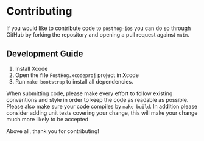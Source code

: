 # Contributing

If you would like to contribute code to `posthog-ios` you can do so through
GitHub by forking the repository and opening a pull request against `main`.

## Development Guide

1. Install Xcode
2. Open the **file** `PostHog.xcodeproj` project in Xcode
3. Run `make bootstrap` to install all dependencies.

When submitting code, please make every effort to follow existing conventions
and style in order to keep the code as readable as possible. Please also make
sure your code compiles by `make build`. In addition please consider adding
unit tests covering your change, this will make your change much more likely to be accepted

Above all, thank you for contributing!
